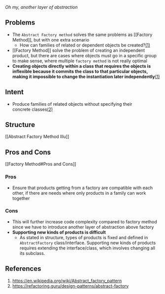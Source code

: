 *Oh my, another layer of abstraction*

## Problems
- The `Abstract Factory method` solves the same problems as [[Factory Method]], but with one extra scenario
	- How can families of related or dependent objects be created?[(1)](#references)
- [[Factory Method]] solve the problem of creating an independent product, but there are cases where objects must go in a specific group to make sense, where multiple `factory method` is not really optimal
- **Creating objects directly within a class that requires the objects is inflexible because it commits the class to that particular objects, making it impossible to change the instantiation later independently**[(1)](#references)

## Intent
- Produce families of related objects without specifying their concrete classes[(2)](#references)

## Structure
[[Abstract Factory Method Illu]]

## Pros and Cons

[[Factory Method#Pros and Cons]]

### Pros
- Ensure that products getting from a factory are compatible with each other, if there are needs where only products in a family can work together

### Cons
- This will further increase code complexity compared to factory method since we have to introduce another layer of abstraction above factory
- **Supporting new kinds of products is difficult**
	- As stated in structure, types of products is fixed and defined in `AbstractFactory` class/interface. Supporting new kinds of products requires extending the interface/class, which involves changing all its subclass.


## References
1. https://en.wikipedia.org/wiki/Abstract_factory_pattern
2. https://refactoring.guru/design-patterns/abstract-factory